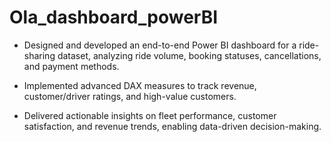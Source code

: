 # Ola_dashboard_powerBI

 * Designed and developed an end-to-end Power BI dashboard for a ride-sharing dataset, analyzing ride volume,
   booking statuses, cancellations, and payment methods.

*  Implemented advanced DAX measures to track revenue, customer/driver ratings, and high-value customers.

*  Delivered actionable insights on fleet performance, customer satisfaction, and revenue trends, enabling data-driven decision-making.
